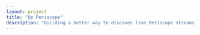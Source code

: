 ```yaml
---
layout: project
title: "Up Periscope"
description: "Building a better way to discover live Periscope streams."
---
```


